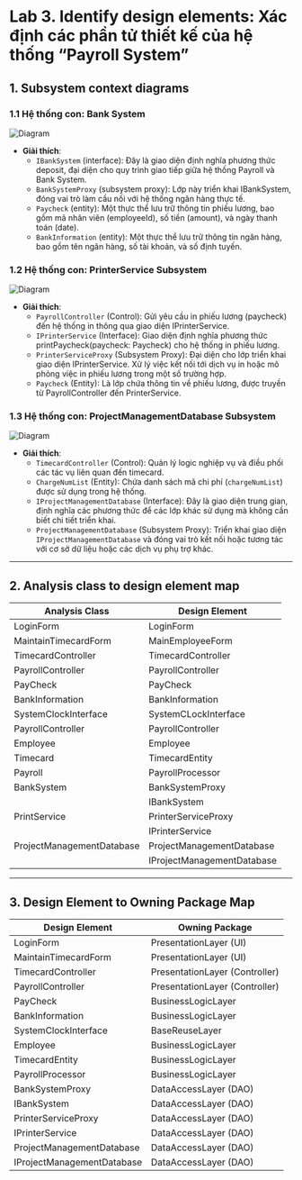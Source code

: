 # Lab 3. Identify design elements: Xác định các phần tử thiết kế của hệ thống “Payroll System”
## 1. Subsystem context diagrams
### 1.1 Hệ thống con: Bank System
![Diagram](https://www.planttext.com/api/plantuml/png/j99BRiCW48RtFiKiKwdE0L1aHMqtNYIAb1DWF6bH35WmI4LjJzP5ZzGh5EmujMDtMHOyvl5_Cy3tvzVM4RVaLPDb48Tek7DmuC6QfdaqcjAA5ZORqH-A0jwwo7vOho_1gxlE_D7hI4reJrmWb0zSdu_14QgeShNVwDJO6YTfnQEQU45nPZ3ixfEOIIeCqbpgax6AapHwWknB_wKTh7aD4UbyvNfycop_1Hwo8X4rIPg2Sa3LDYOWbZM38rcfdqTEhepNn61dD8QHlUQ439xYlDpfgAI_k5KCstE5IrGX4dRlLOLsmM-DfsXPy5yAcRpj-tezktq6ChQDAbRcPXbvNbnlRT5vqs6MpVzb2XkdCQYbHK73kphev5ssHLsdN_u3003__mC0)
* **Giải thích**:
  - `IBankSystem` (interface): Đây là giao diện định nghĩa phương thức deposit, đại diện cho quy trình giao tiếp giữa hệ thống Payroll và Bank System.
  - `BankSystemProxy` (subsystem proxy): Lớp này triển khai IBankSystem, đóng vai trò làm cầu nối với hệ thống ngân hàng thực tế.
  - `Paycheck` (entity): Một thực thể lưu trữ thông tin phiếu lương, bao gồm mã nhân viên (employeeId), số tiền (amount), và ngày thanh toán (date).
  - `BankInformation` (entity): Một thực thể lưu trữ thông tin ngân hàng, bao gồm tên ngân hàng, số tài khoản, và số định tuyến.

### 1.2 Hệ thống con:  PrinterService Subsystem
![Diagram](https://www.planttext.com/api/plantuml/png/f9BDJiCm3CVlUGeVnw5xWAYg9i5b1wHAUuAGcb6HZofs9oAs9-F08_4AkAoD6DkD79BuR-TdnydNn-U6s2GUlLC0rXaYQ4rEqRdx67XQCK5TsxFHDF0kSUUHnZ27hkv4F2cP-i2Oder5sBRfnzXXElHYrtNnNL26AKmuzWNjwsgODneMgQ3duYweROflMT0qFb4cHYyuKVwLO9Q5Ye5x_Wsh0FtWOaRSTXfsBEHzSHaVny0Q7cF0NDJEC6fua7b9SzMOutfzyreQUic6NigW6-UggYd5AgMkNsqA-7j8mnu39Yc7O6a5gGs6Rle1tm000F__0m00)

* **Giải thích**:
  - `PayrollController` (Control): Gửi yêu cầu in phiếu lương (paycheck) đến hệ thống in thông qua giao diện IPrinterService.
  - `IPrinterService` (Interface): Giao diện định nghĩa phương thức printPaycheck(paycheck: Paycheck) cho hệ thống in phiếu lương.
  - `PrinterServiceProxy` (Subsystem Proxy): Đại diện cho lớp triển khai giao diện IPrinterService. Xử lý việc kết nối tới dịch vụ in hoặc mô phỏng việc in phiếu lương trong một số trường hợp.
  - `Paycheck` (Entity): Là lớp chứa thông tin về phiếu lương, được truyền từ PayrollController đến PrinterService.

### 1.3 Hệ thống con: ProjectManagementDatabase Subsystem
![Diagram](https://www.planttext.com/api/plantuml/png/h5BBIWD14BpFLpIvc0XPz1h24aWk0HKn_a3lR6SpiZkpTFT6W_fb7lmaVy799ZuIT45mJZFLrLHrzRozl4v4aRMfIcDEO4PBvmbiYI8aSEzq1QB457HJHm2pi2RJbk7MLMIHysdmog4iYM4yjhj7ciAZWNWAKh0DCta5tJVq1r-b5N8HzK9EieUREaUbOxBW-W1xDiRvQ6o9bc1-pU6Eh5wYnuAgg3L3nGo5egFv1-tJKoizRPMlcYeZbhvb5raEHx1GThuOZFRM8k72YMxrTbDtIKcJoIR6LK7DuM7pFuBJ0pZkw8PAL1Uyh5mjveSjzCwIvBG7ms7QNizxNG5zqrs4XYsPhZIVakJt1BewaoGzckGlN3CXds-_w3i0003__mC0)

* **Giải thích**:
  - `TimecardController` (Control): Quản lý logic nghiệp vụ và điều phối các tác vụ liên quan đến timecard.
  - `ChargeNumList` (Entity): Chứa danh sách mã chi phí (`chargeNumList`) được sử dụng trong hệ thống.
  - `IProjectManagementDatabase` (Interface): Đây là giao diện trung gian, định nghĩa các phương thức để các lớp khác sử dụng mà không cần biết chi tiết triển khai.
  -  `ProjectManagementDatabase` (Subsystem Proxy): Triển khai giao diện `IProjectManagementDatabase` và đóng vai trò kết nối hoặc tương tác với cơ sở dữ liệu hoặc các dịch vụ phụ trợ khác.

---
## 2. Analysis class to design element map
|  Analysis Class               | Design Element             |  
|-------------------------------|----------------------------|
| LoginForm                     | LoginForm                  |
| MaintainTimecardForm          | MainEmployeeForm           |
| TimecardController            | TimecardController         |
| PayrollController             | PayrollController          |
| PayCheck                      | PayCheck                   |
| BankInformation               | BankInformation            |
| SystemClockInterface          | SystemCLockInterface       |
| PayrollController             | PayrollController          |
| Employee                      | Employee                   |
| Timecard                      | TimecardEntity             |
| Payroll                       | PayrollProcessor           |
| BankSystem                    | BankSystemProxy            |
|                               | IBankSystem                |
| PrintService                  | PrinterServiceProxy        |
|                               | IPrinterService            |
| ProjectManagementDatabase     | ProjectManagementDatabase  |
|                               | IProjectManagementDatabase |



---
## 3. Design Element to Owning Package Map

| **Design Element**            | **Owning Package**         |
|-------------------------------|----------------------------|
| LoginForm                 | PresentationLayer (UI)     |
| MaintainTimecardForm      | PresentationLayer (UI)     |
| TimecardController        | PresentationLayer (Controller) |
| PayrollController         | PresentationLayer (Controller) |
| PayCheck                  | BusinessLogicLayer         |
| BankInformation           | BusinessLogicLayer         |
| SystemClockInterface      | BaseReuseLayer             |
| Employee                  | BusinessLogicLayer         |
| TimecardEntity            | BusinessLogicLayer         |
| PayrollProcessor          | BusinessLogicLayer         |
| BankSystemProxy           | DataAccessLayer (DAO)      |
| IBankSystem               | DataAccessLayer (DAO)      |
| PrinterServiceProxy       | DataAccessLayer (DAO)      |
| IPrinterService           | DataAccessLayer (DAO)      |
| ProjectManagementDatabase | DataAccessLayer (DAO)      |
| IProjectManagementDatabase| DataAccessLayer (DAO)      |

